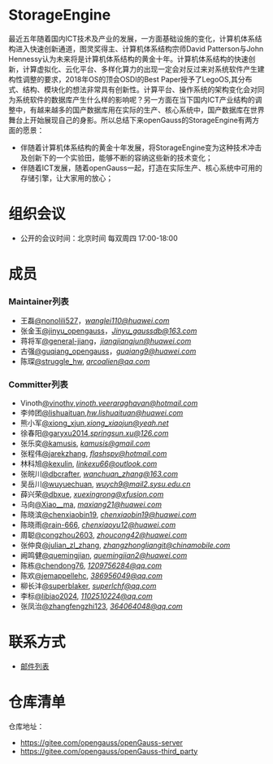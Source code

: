 # StorageEngine
  最近五年随着国内ICT技术及产业的发展，一方面基础设施的变化，计算机体系结构进入快速创新通道，图灵奖得主、计算机体系结构宗师David Patterson与John Hennessy认为未来将是计算机体系结构的黄金十年。计算机体系结构的快速创新，计算虚拟化、云化平台、多样化算力的出现一定会对反过来对系统软件产生建构性调整的要求，2018年OS的顶会OSDI的Best Paper授予了LegoOS,其分布式、结构、模块化的想法非常具有创新性。计算平台、操作系统的架构变化会对同为系统软件的数据库产生什么样的影响呢？另一方面在当下国内ICT产业结构的调整中，有越来越多的国产数据库用在实际的生产、核心系统中，国产数据库在世界舞台上开始展现自己的身影。所以总结下来openGauss的StorageEngine有两方面的愿景：
- 伴随着计算机体系结构的黄金十年发展，将StorageEngine变为这种技术冲击及创新下的一个实验田，能够不断的容纳这些新的技术变化；
- 伴随着ICT发展，随着openGauss一起，打造在实际生产、核心系统中可用的存储引擎，让大家用的放心；


# 组织会议

- 公开的会议时间：北京时间 每双周四 17:00-18:00


# 成员

### Maintainer列表
- 王磊[@nonolili527](https://gitee.com/nonolili527)，*wanglei110@huawei.com*
- 张金玉[@jinyu_opengauss](https://gitee.com/jinyu_opengauss)，*Jinyu_gaussdb@163.com*
- 蒋将军[@general-jiang](https://gitee.com/general-jiang)，*jiangjiangjun@huawei.com*
- 古强[@guqiang_opengauss](https://gitee.com/guqiang_opengauss)，*guqiang9@huawei.com*
- 陈琛[@struggle_hw](https://gitee.com/struggle_hw), *arcoalien@qq.com*

### Committer列表
- Vinoth[@vinothv](https://gitee.com/vinothv),*vinoth.veeraraghavan@hotmail.com*
- 李帅团[@lishuaituan](https://gitee.com/lishuaituan),*hw.lishuaituan@huawei.com*
- 熊小军[@xiong_xjun](https://gitee.com/xiong_xjun),*xiong_xiaojun@yeah.net*
- 徐春阳[@garyxu2014](https://gitee.com/garyxu2014),*springsun.xu@126.com*
- 张乐奕[@kamusis](https://gitee.com/kamusis), *kamusis@gmail.com*
- 张程伟[@jarekzhang](https://gitee.com/jarekzhang), *flashspy@hotmail.com*
- 林科旭[@kexulin](https://gitee.com/kexulin), *linkexu66@outlook.com*
- 张皖川[@dbcrafter](https://gitee.com/dbcrafter), *wanchuan_zhang@163.com*
- 吴岳川[@wuyuechuan](https://gitee.com/wuyuechuan), *wuych9@mail2.sysu.edu.cn*
- 薛兴荣[@dbxue](https://gitee.com/dbxue), *xuexingrong@xfusion.com*
- 马向[@Xiao__ma](https://gitee.com/Xiao__ma), *maxiang21@huawei.com*
- 陈晓滨[@chenxiaobin19](https://gitee.com/chenxiaobin19), *chenxiaobin19@huawei.com*
- 陈晓雨[@rain-666](https://gitee.com/rain-666), *chenxiaoyu12@huawei.com*
- 周聪[@congzhou2603](https://gitee.com/congzhou2603), *zhoucong42@huawei.com*
- 张仲良[@julian_zl_zhang](https://gitee.com/julian_zl_zhang), *zhangzhongliangit@chinamobile.com*
- 阙鸣健[@quemingjian](https://gitee.com/quemingjian), *quemingjian2@huawei.com*
- 陈栋[@chendong76](https://gitee.com/chendong76), *1209756284@qq.com*
- 陈欢[@jemappellehc](https://gitee.com/jemappellehc), *386956049@qq.com*
- 柳长沣[@superblaker](https://gitee.com/superblaker), *superlchf@qq.com*
- 李标[@libiao2024](https://gitee.com/libiao2024), *1102510224@qq.com*
- 张凤治[@zhangfengzhi123](https://gitee.com/zhangfengzhi123), *364064048@qq.com*

# 联系方式
- [邮件列表](https://mailweb.opengauss.org/postorius/lists/storageengine.opengauss.org/)


# 仓库清单

仓库地址：
- https://gitee.com/opengauss/openGauss-server
- https://gitee.com/opengauss/openGauss-third_party

